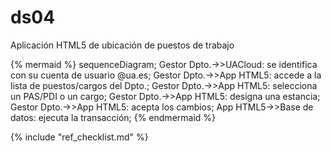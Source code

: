 # ds04

Aplicación HTML5 de ubicación de puestos de trabajo

{% mermaid %}
sequenceDiagram;
  Gestor Dpto.->>UACloud: se identifica con su cuenta de usuario @ua.es;
  Gestor Dpto.->>App HTML5: accede a la lista de puestos/cargos del Dpto.;
  Gestor Dpto.->>App HTML5: selecciona un PAS/PDI o un cargo;
  Gestor Dpto.->>App HTML5: designa una estancia;
  Gestor Dpto.->>App HTML5: acepta los cambios;
  App HTML5->>Base de datos: ejecuta la transacción;
{% endmermaid %}

{% include "ref_checklist.md" %}